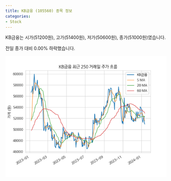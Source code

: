```yaml
---
title: KB금융 (105560) 종목 정보
categories:
- Stock
---
```


KB금융는 시가(51200원), 고가(51400원), 저가(50600원), 종가(51000원)였습니다.

전일 종가 대비 0.00% 하락했습니다.

<!-- more -->

![105560](/assets/stock_images/105560.png)